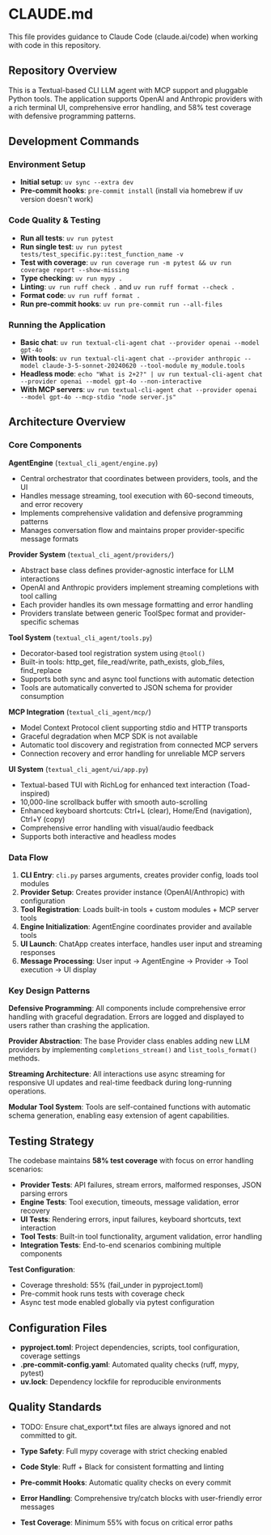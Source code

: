 # CLAUDE.md

This file provides guidance to Claude Code (claude.ai/code) when working with code in this repository.

## Repository Overview

This is a Textual-based CLI LLM agent with MCP support and pluggable Python tools. The application supports OpenAI and Anthropic providers with a rich terminal UI, comprehensive error handling, and 58% test coverage with defensive programming patterns.

## Development Commands

### Environment Setup
- **Initial setup**: `uv sync --extra dev`
- **Pre-commit hooks**: `pre-commit install` (install via homebrew if uv version doesn't work)

### Code Quality & Testing
- **Run all tests**: `uv run pytest`
- **Run single test**: `uv run pytest tests/test_specific.py::test_function_name -v`
- **Test with coverage**: `uv run coverage run -m pytest && uv run coverage report --show-missing`
- **Type checking**: `uv run mypy .`
- **Linting**: `uv run ruff check .` and `uv run ruff format --check .`
- **Format code**: `uv run ruff format .`
- **Run pre-commit hooks**: `uv run pre-commit run --all-files`

### Running the Application
- **Basic chat**: `uv run textual-cli-agent chat --provider openai --model gpt-4o`
- **With tools**: `uv run textual-cli-agent chat --provider anthropic --model claude-3-5-sonnet-20240620 --tool-module my_module.tools`
- **Headless mode**: `echo "What is 2+2?" | uv run textual-cli-agent chat --provider openai --model gpt-4o --non-interactive`
- **With MCP servers**: `uv run textual-cli-agent chat --provider openai --model gpt-4o --mcp-stdio "node server.js"`

## Architecture Overview

### Core Components

**AgentEngine** (`textual_cli_agent/engine.py`)
- Central orchestrator that coordinates between providers, tools, and the UI
- Handles message streaming, tool execution with 60-second timeouts, and error recovery
- Implements comprehensive validation and defensive programming patterns
- Manages conversation flow and maintains proper provider-specific message formats

**Provider System** (`textual_cli_agent/providers/`)
- Abstract base class defines provider-agnostic interface for LLM interactions
- OpenAI and Anthropic providers implement streaming completions with tool calling
- Each provider handles its own message formatting and error handling
- Providers translate between generic ToolSpec format and provider-specific schemas

**Tool System** (`textual_cli_agent/tools.py`)
- Decorator-based tool registration system using `@tool()`
- Built-in tools: http_get, file_read/write, path_exists, glob_files, find_replace
- Supports both sync and async tool functions with automatic detection
- Tools are automatically converted to JSON schema for provider consumption

**MCP Integration** (`textual_cli_agent/mcp/`)
- Model Context Protocol client supporting stdio and HTTP transports
- Graceful degradation when MCP SDK is not available
- Automatic tool discovery and registration from connected MCP servers
- Connection recovery and error handling for unreliable MCP servers

**UI System** (`textual_cli_agent/ui/app.py`)
- Textual-based TUI with RichLog for enhanced text interaction (Toad-inspired)
- 10,000-line scrollback buffer with smooth auto-scrolling
- Enhanced keyboard shortcuts: Ctrl+L (clear), Home/End (navigation), Ctrl+Y (copy)
- Comprehensive error handling with visual/audio feedback
- Supports both interactive and headless modes

### Data Flow

1. **CLI Entry**: `cli.py` parses arguments, creates provider config, loads tool modules
2. **Provider Setup**: Creates provider instance (OpenAI/Anthropic) with configuration
3. **Tool Registration**: Loads built-in tools + custom modules + MCP server tools
4. **Engine Initialization**: AgentEngine coordinates provider and available tools
5. **UI Launch**: ChatApp creates interface, handles user input and streaming responses
6. **Message Processing**: User input → AgentEngine → Provider → Tool execution → UI display

### Key Design Patterns

**Defensive Programming**: All components include comprehensive error handling with graceful degradation. Errors are logged and displayed to users rather than crashing the application.

**Provider Abstraction**: The base Provider class enables adding new LLM providers by implementing `completions_stream()` and `list_tools_format()` methods.

**Streaming Architecture**: All interactions use async streaming for responsive UI updates and real-time feedback during long-running operations.

**Modular Tool System**: Tools are self-contained functions with automatic schema generation, enabling easy extension of agent capabilities.

## Testing Strategy

The codebase maintains **58% test coverage** with focus on error handling scenarios:

- **Provider Tests**: API failures, stream errors, malformed responses, JSON parsing errors
- **Engine Tests**: Tool execution, timeouts, message validation, error recovery
- **UI Tests**: Rendering errors, input failures, keyboard shortcuts, text interaction
- **Tool Tests**: Built-in tool functionality, argument validation, error handling
- **Integration Tests**: End-to-end scenarios combining multiple components

**Test Configuration**:
- Coverage threshold: 55% (fail_under in pyproject.toml)
- Pre-commit hook runs tests with coverage check
- Async test mode enabled globally via pytest configuration

## Configuration Files

- **pyproject.toml**: Project dependencies, scripts, tool configuration, coverage settings
- **.pre-commit-config.yaml**: Automated quality checks (ruff, mypy, pytest)
- **uv.lock**: Dependency lockfile for reproducible environments

## Quality Standards

- TODO: Ensure chat_export*.txt files are always ignored and not committed to git.


- **Type Safety**: Full mypy coverage with strict checking enabled
- **Code Style**: Ruff + Black for consistent formatting and linting
- **Pre-commit Hooks**: Automatic quality checks on every commit
- **Error Handling**: Comprehensive try/catch blocks with user-friendly error messages
- **Test Coverage**: Minimum 55% with focus on critical error paths
